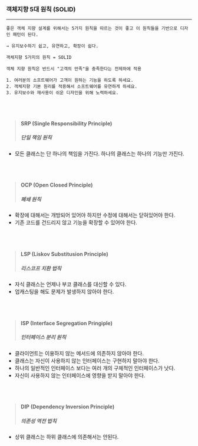 ### 객체지향 5대 원칙 (SOLID)
---

~~~
좋은 객체 지향 설계를 위해서는 5가지 원칙을 따르는 것이 좋고 이 원칙들을 기반으로 디자인 패턴이 된다.

→ 유지보수하기 쉽고, 유연하고, 확장이 쉽다.

객체지향 5가지의 원칙 = SOLID

객체 지향 원칙은 반드시 "고객의 만족"을 충족한다는 전제하에 적용

1. 여러분의 소프트웨어가 고객이 원하는 기능을 하도록 하세요.
2. 객체지향 기본 원리를 적용해서 소프트웨어를 유연하게 하세요.
3. 유지보수와 재사용이 쉬운 디자인을 위해 노력하세요.
~~~

<br><br>

>#### SRP (Single Responsibility Principle)
>##### 단일 책임 원칙

- 모든 클래스는 단 하나의 책임을 가진다.
하나의 클래스는 하나의 기능만 가진다.

<br><br>

>#### OCP (Open Closed Principle)
>##### 폐쇄 원칙

- 확장에 대해서는 개방되어 있어야 하지만 수정에 대해서는 닫혀있어야 한다.
- 기존 코드를 건드리지 않고 기능을 확장할 수 있어야 한다.

<br><br>

>#### LSP (Liskov Substitusion Principle)
>##### 리스코프 치환 법칙

- 자식 클래스는 언제나 부코 클래스를 대신할 수 있다.
- 업캐스팅을 해도 문제가 발생하지 않아야 한다.

<br><br>

>#### ISP (Interface Segregation Pringiple)
>##### 인터페이스 분리 원칙

- 클라이언트는 이용하지 않는 메서드에 의존하지 않아야 한다.
- 클래스는 자신이 사용하지 않는 인터페이스는 구현하지 말아야 한다.
- 하나의 일반적인 인터페이스 보다는 여러 개의 구체적인 인터페이스가 낫다.
- 자신이 사용하지 않는 인터페이스에 영향을 받지 말아야 한다.

<br><br>

>#### DIP (Dependency Inversion Principle)
>##### 의존성 역전 법칙

- 상위 클래스는 하위 클래스에 의존해서는 안된다.
